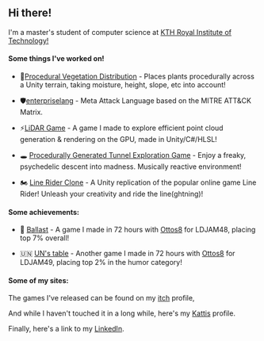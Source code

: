 ## Hi there! 
I'm a master's student of computer science at [KTH Royal Institute of Technology!](https://www.kth.se/)

#### Some things I've worked on! 

* 🌱[Procedural Vegetation Distribution](https://github.com/Wessl/dd2470project/blob/main/README.md) - Places plants procedurally across a Unity terrain, taking moisture, height, slope, etc into account!

* 🛡️[enterpriselang](https://github.com/mal-lang/mitreattacklang) - Meta Attack Language based on the MITRE ATT&CK Matrix. 

* ⚡[LiDAR Game](https://github.com/Wessl/LiDAR-game) - A game I made to explore efficient point cloud generation & rendering on the GPU, made in Unity/C#/HLSL! 

* 🕳️ [Procedurally Generated Tunnel Exploration Game](https://github.com/Wessl/TunnelMesh) - Enjoy a freaky, psychedelic descent into madness. Musically reactive environment! 

* 🏍️ [Line Rider Clone](https://github.com/Wessl/LineRiderClone) - A Unity replication of the popular online game Line Rider! Unleash your creativity and ride the line(ghtning)!
 
#### Some achievements:

- 🚢 [Ballast](https://ldjam.com/events/ludum-dare/48/ballast) - A game I made in 72 hours with [Ottos8](https://github.com/Ottos8/) for LDJAM48, placing top 7% overall!

- 🇺🇳 [UN's table](https://ldjam.com/events/ludum-dare/49/uns-table-3) - Another game I made in 72 hours with [Ottos8](https://github.com/Ottos8/) for LDJAM49, placing top 2% in the humor category!

#### Some of my sites: 

The games I've released can be found on my [itch](https://wesslo.itch.io/) profile,

And while I haven't touched it in a long while, here's my [Kattis](https://open.kattis.com/users/love-wessman) profile. 

Finally, here's a link to my [LinkedIn](https://www.linkedin.com/in/love-wessman/).  

<!--
**Wessl/Wessl** is a ✨ _special_ ✨ repository because its `README.md` (this file) appears on your GitHub profile.

Here are some ideas to get you started:

- 🔭 I’m currently working on ...
- 🌱 I’m currently learning ...
- 👯 I’m looking to collaborate on ...
- 🤔 I’m looking for help with ...
- 💬 Ask me about ...
- 📫 How to reach me: ...
- 😄 Pronouns: ...
- ⚡ Fun fact: ...
-->
